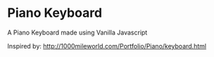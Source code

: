# Piano Keyboard
A Piano Keyboard made using Vanilla Javascript

Inspired by: http://1000mileworld.com/Portfolio/Piano/keyboard.html
